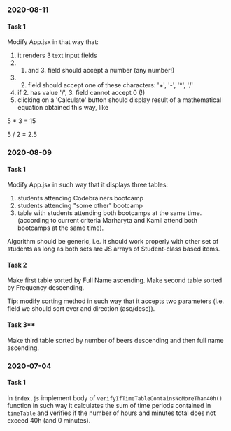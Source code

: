 ### 2020-08-11

#### Task 1

Modify App.jsx in that way that:
1) it renders 3 text input fields
2) 1. and 3. field should accept a number (any number!)
3) 2. field should accept one of these characters: '+', '-', '*', '/'
4) if 2. has value '/', 3. field cannot accept 0 (!)
5) clicking on a 'Calculate' button should display result of a mathematical equation obtained this way, like

5 * 3 =
15

5 / 2 =
2.5


### 2020-08-09

#### Task 1

Modify App.jsx in such way that it displays three tables:
1) students attending Codebrainers bootcamp
2) students attending "some other" bootcamp
3) table with students attending both bootcamps at the same time.
(according to current criteria Marharyta and Kamil attend both bootcamps at the same time).

Algorithm should be generic, i.e. it should work properly with other set of students as long as both sets
are JS arrays of Student-class based items.

#### Task 2

Make first table sorted by Full Name ascending.
Make second table sorted by Frequency descending.

Tip: modify sorting method in such way that it accepts two parameters (i.e. field we should sort over and direction
(asc/desc)).

#### Task 3**

Make third table sorted by number of beers descending and then full name ascending.

### 2020-07-04

#### Task 1

In `index.js` implement body of `verifyIfTimeTableContainsNoMoreThan40h()` function in such way it calculates the sum of
time periods contained in `timeTable` and verifies if the number of hours and minutes total does not exceed 40h (and 0
minutes).

